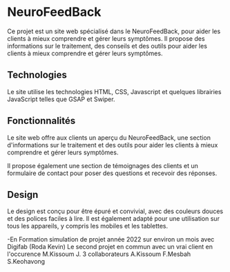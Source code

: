 
# NeuroFeedBack

Ce projet est un site web spécialisé dans le NeuroFeedBack, pour aider les clients à mieux comprendre et gérer leurs symptômes. Il propose des informations sur le traitement, des conseils et des outils pour aider les clients à mieux comprendre et gérer leurs symptômes.

## Technologies

Le site utilise les technologies HTML, CSS, Javascript et quelques librairies JavaScript telles que GSAP et Swiper.

## Fonctionnalités

Le site web offre aux clients un aperçu du NeuroFeedBack, une section d'informations sur le traitement et des outils pour aider les clients à mieux comprendre et gérer leurs symptômes.

Il propose également une section de témoignages des clients et un formulaire de contact pour poser des questions et recevoir des réponses.

## Design

Le design est conçu pour être épuré et convivial, avec des couleurs douces et des polices faciles à lire. Il est également adapté pour une utilisation sur tous les appareils, y compris les mobiles et les tablettes.



-En Formation simulation de projet année 2022 sur environ un mois avec Digifab (Roda Kevin)
Le second projet en commun avec un vrai client en l'occurence M.Kissoum J.
3 collaborateurs A.Kissoum F.Mesbah S.Keohavong
